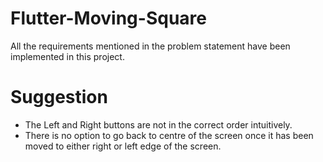 # Flutter-Moving-Square
All the requirements mentioned in the problem statement have been implemented in this project.

# Suggestion
- The Left and Right buttons are not in the correct order intuitively.
- There is no option to go back to centre of the screen once it has been moved to either right or left edge of the screen.
